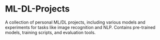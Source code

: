 # ML-DL-Projects
A collection of personal ML/DL projects, including various models and experiments for tasks like image recognition and NLP. Contains pre-trained models, training scripts, and evaluation tools.

